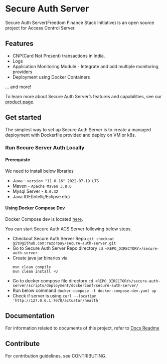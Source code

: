 # Secure Auth Server

Secure Auth Server(Freedom Finance Stack Initiative) is an open source project for Access Control Server.

## Features

* CNP(Card Not Present) transactions in India.
* Logs
* Application Monitoring Module - Integrate and add multiple monitoring providers
* Deployment using Docker Containers

\... and more!

To learn more about Secure Auth Server’s features and capabilities, see our [product page](https://razorpay.com/).

## Get started
The simplest way to set up Secure Auth Server is to create a managed deployment with Dockerfile provided and deploy on VM or k8s.

### Run Secure Server Auth Locally

#### Prerequiste
We need to install below libraries
* Java - `version "11.0.16" 2022-07-19 LTS`
* Maven - `Apache Maven 3.8.6`
* Mysql Server - `8.0.32`
* Java IDE(Intellij/Eclipse etc)

#### Using Docker Compose Dev
Docker Compose dev is located [here](https://github.com/razorpay/secure-auth-server/blob/master/scripts/deployment/dockerconf/secure-auth-server/docker-compose-dev.yaml).

You can start Secure Auth ACS Server following below steps.
* Checkout Secure Auth Server Repo
  `git checkout git@github.com:razorpay/secure-auth-server.git`
* Go to Secure Auth Server Repo directory
  `cd <REPO_DIRECTORY>/secure-auth-server`
* Create java jar binaries via
    ```
    mvn clean compile
    mvn clean install -U
    ```
* Go to docker compose file directory
  `cd <REPO_DIRECTORY>/secure-auth-server/scripts/deployment/dockerconf/secure-auth-server/`
* Run below command
  `docker-compose -f docker-compose-dev.yaml up`
* Check if server is using
  `curl --location 'http://127.0.0.1:7070/actuator/health'`
## Documentation
For information related to documents of this project, refer to [Docs Readme](docs/README.md)

## Contribute
For contribution guidelines, see CONTRIBUTING.
